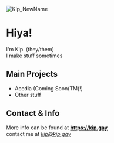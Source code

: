 ![Kip_NewName](https://github.com/KipJM/KipJM/assets/25549410/f31483ce-1736-4b35-8c18-73e962f14d98)
# Hiya!
I'm Kip. (they/them)  
I make stuff sometimes  

## Main Projects
- Acedia (Coming Soon(TM)!)
- Other stuff

## Contact & Info
More info can be found at **https://kip.gay**  
contact me at *kip@kip.gay*

<!-- uh hi yeah that's it -->
